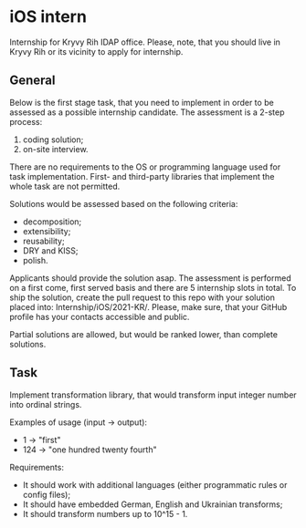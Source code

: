 # iOS intern

Internship for Kryvy Rih IDAP office. Please, note, that you should live in Kryvy Rih or its vicinity to apply for internship.

## General

Below is the first stage task, that you need to implement in order to be assessed as a possible internship candidate. The assessment is a 2-step process:

1. coding solution;
2. on-site interview.

There are no requirements to the OS or programming language used for task implementation. First- and third-party libraries that implement the whole task are not permitted.

Solutions would be assessed based on the following criteria:

* decomposition;
* extensibility;
* reusability;
* DRY and KISS;
* polish.

Applicants should provide the solution asap. The assessment is performed on a first come, first served basis and there are 5 internship slots in total. To ship the solution, create the pull request to this repo with your solution placed into: Internship/iOS/2021-KR/<Your Surname>. Please, make sure, that your GitHub profile has your contacts accessible and public.

Partial solutions are allowed, but would be ranked lower, than complete solutions.

## Task

Implement transformation library, that would transform input integer number into ordinal strings.

Examples of usage (input -> output):

* 1 -> "first"
* 124 -> "one hundred twenty fourth"

Requirements:

* It should work with additional languages (either programmatic rules or config files);
* It should have embedded German, English and Ukrainian transforms;
* It should transform numbers up to 10^15 - 1.

